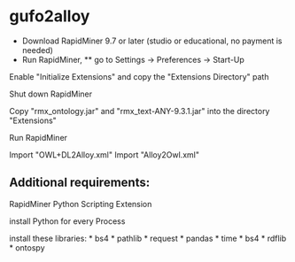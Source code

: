# gufo2alloy

* Download RapidMiner 9.7 or later (studio or educational, no payment is needed) 
* Run RapidMiner, 
** go to Settings -> Preferences -> Start-Up

Enable "Initialize Extensions" and copy the "Extensions Directory" path

Shut down RapidMiner

Copy "rmx_ontology.jar" and "rmx_text-ANY-9.3.1.jar" into the directory "Extensions"

Run RapidMiner

Import "OWL+DL2Alloy.xml"
Import "Alloy2Owl.xml"

## Additional requirements:
RapidMiner Python Scripting Extension

install Python for every Process

install these libraries:
	* bs4
	* pathlib
	* request
	* pandas
	* time
	* bs4
	* rdflib
	* ontospy
